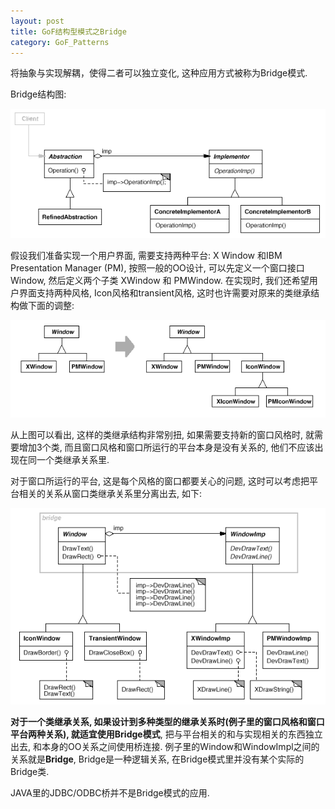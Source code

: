 ```yaml
---
layout: post
title: GoF结构型模式之Bridge
category: GoF_Patterns
---
```


将抽象与实现解耦，使得二者可以独立变化, 这种应用方式被称为Bridge模式.

Bridge结构图:

![](/img/gof/bridge.gif)

假设我们准备实现一个用户界面, 需要支持两种平台: X Window 和IBM Presentation Manager (PM), 按照一般的OO设计, 可以先定义一个窗口接口 Window, 然后定义两个子类 XWindow 和 PMWindow. 在实现时, 我们还希望用户界面支持两种风格, Icon风格和transient风格, 这时也许需要对原来的类继承结构做下面的调整:

![](/img/gof/bridge098.gif)

从上图可以看出, 这样的类继承结构非常别扭, 如果需要支持新的窗口风格时, 就需要增加3个类, 而且窗口风格和窗口所运行的平台本身是没有关系的, 他们不应该出现在同一个类继承关系里.

对于窗口所运行的平台, 这是每个风格的窗口都要关心的问题, 这时可以考虑把平台相关的关系从窗口类继承关系里分离出去, 如下:

![](/img/gof/bridge100.gif)

**对于一个类继承关系, 如果设计到多种类型的继承关系时(例子里的窗口风格和窗口平台两种关系), 就适宜使用Bridge模式**, 把与平台相关的和与实现相关的东西独立出去, 和本身的OO关系之间使用桥连接. 例子里的Window和WindowImpl之间的关系就是**Bridge**, Bridge是一种逻辑关系, 在Bridge模式里并没有某个实际的Bridge类.

JAVA里的JDBC/ODBC桥并不是Bridge模式的应用.
